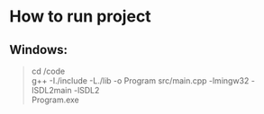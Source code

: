 # How to run project
## Windows:
> cd /code  
> g++ -I./include -L./lib -o Program src/main.cpp -lmingw32 -lSDL2main -lSDL2  
> Program.exe